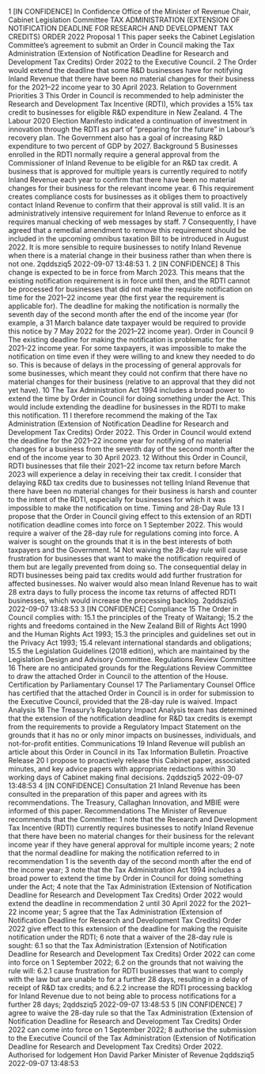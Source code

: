 1 \[IN CONFIDENCE\] In Confidence Office of the Minister of Revenue Chair, Cabinet Legislation Committee TAX ADMINISTRATION (EXTENSION OF NOTIFICATION DEADLINE FOR RESEARCH AND DEVELOPMENT TAX CREDITS) ORDER 2022 Proposal 1 This paper seeks the Cabinet Legislation Committee’s agreement to submit an Order in Council making the Tax Administration (Extension of Notification Deadline for Research and Development Tax Credits) Order 2022 to the Executive Council. 2 The Order would extend the deadline that some R&D businesses have for notifying Inland Revenue that there have been no material changes for their business for the 2021–22 income year to 30 April 2023. Relation to Government Priorities 3 This Order in Council is recommended to help administer the Research and Development Tax Incentive (RDTI), which provides a 15% tax credit to businesses for eligible R&D expenditure in New Zealand. 4 The Labour 2020 Election Manifesto indicated a continuation of investment in innovation through the RDTI as part of “preparing for the future” in Labour’s recovery plan. The Government also has a goal of increasing R&D expenditure to two percent of GDP by 2027. Background 5 Businesses enrolled in the RDTI normally require a general approval from the Commissioner of Inland Revenue to be eligible for an R&D tax credit. A business that is approved for multiple years is currently required to notify Inland Revenue each year to confirm that there have been no material changes for their business for the relevant income year. 6 This requirement creates compliance costs for businesses as it obliges them to proactively contact Inland Revenue to confirm that their approval is still valid. It is an administratively intensive requirement for Inland Revenue to enforce as it requires manual checking of web messages by staff. 7 Consequently, I have agreed that a remedial amendment to remove this requirement should be included in the upcoming omnibus taxation Bill to be introduced in August 2022. It is more sensible to require businesses to notify Inland Revenue when there is a material change in their business rather than when there is not one. 2qddsziq5 2022-09-07 13:48:53 1. 2 \[IN CONFIDENCE\] 8 This change is expected to be in force from March 2023. This means that the existing notification requirement is in force until then, and the RDTI cannot be processed for businesses that did not make the requisite notification on time for the 2021–22 income year (the first year the requirement is applicable for). The deadline for making the notification is normally the seventh day of the second month after the end of the income year (for example, a 31 March balance date taxpayer would be required to provide this notice by 7 May 2022 for the 2021–22 income year). Order in Council 9 The existing deadline for making the notification is problematic for the 2021–22 income year. For some taxpayers, it was impossible to make the notification on time even if they were willing to and knew they needed to do so. This is because of delays in the processing of general approvals for some businesses, which meant they could not confirm that there have no material changes for their business (relative to an approval that they did not yet have). 10 The Tax Administration Act 1994 includes a broad power to extend the time by Order in Council for doing something under the Act. This would include extending the deadline for businesses in the RDTI to make this notification. 11 I therefore recommend the making of the Tax Administration (Extension of Notification Deadline for Research and Development Tax Credits) Order 2022. This Order in Council would extend the deadline for the 2021–22 income year for notifying of no material changes for a business from the seventh day of the second month after the end of the income year to 30 April 2023. 12 Without this Order in Council, RDTI businesses that file their 2021–22 income tax return before March 2023 will experience a delay in receiving their tax credit. I consider that delaying R&D tax credits due to businesses not telling Inland Revenue that there have been no material changes for their business is harsh and counter to the intent of the RDTI, especially for businesses for which it was impossible to make the notification on time. Timing and 28-Day Rule 13 I propose that the Order in Council giving effect to this extension of an RDTI notification deadline comes into force on 1 September 2022. This would require a waiver of the 28-day rule for regulations coming into force. A waiver is sought on the grounds that it is in the best interests of both taxpayers and the Government. 14 Not waiving the 28-day rule will cause frustration for businesses that want to make the notification required of them but are legally prevented from doing so. The consequential delay in RDTI businesses being paid tax credits would add further frustration for affected businesses. No waiver would also mean Inland Revenue has to wait 28 extra days to fully process the income tax returns of affected RDTI businesses, which would increase the processing backlog. 2qddsziq5 2022-09-07 13:48:53 3 \[IN CONFIDENCE\] Compliance 15 The Order in Council complies with: 15.1 the principles of the Treaty of Waitangi; 15.2 the rights and freedoms contained in the New Zealand Bill of Rights Act 1990 and the Human Rights Act 1993; 15.3 the principles and guidelines set out in the Privacy Act 1993; 15.4 relevant international standards and obligations; 15.5 the Legislation Guidelines (2018 edition), which are maintained by the Legislation Design and Advisory Committee. Regulations Review Committee 16 There are no anticipated grounds for the Regulations Review Committee to draw the attached Order in Council to the attention of the House. Certification by Parliamentary Counsel 17 The Parliamentary Counsel Office has certified that the attached Order in Council is in order for submission to the Executive Council, provided that the 28-day rule is waived. Impact Analysis 18 The Treasury’s Regulatory Impact Analysis team has determined that the extension of the notification deadline for R&D tax credits is exempt from the requirements to provide a Regulatory Impact Statement on the grounds that it has no or only minor impacts on businesses, individuals, and not-for-profit entities. Communications 19 Inland Revenue will publish an article about this Order in Council in its Tax Information Bulletin. Proactive Release 20 I propose to proactively release this Cabinet paper, associated minutes, and key advice papers with appropriate redactions within 30 working days of Cabinet making final decisions. 2qddsziq5 2022-09-07 13:48:53 4 \[IN CONFIDENCE\] Consultation 21 Inland Revenue has been consulted in the preparation of this paper and agrees with its recommendations. The Treasury, Callaghan Innovation, and MBIE were informed of this paper. Recommendations The Minister of Revenue recommends that the Committee: 1 note that the Research and Development Tax Incentive (RDTI) currently requires businesses to notify Inland Revenue that there have been no material changes for their business for the relevant income year if they have general approval for multiple income years; 2 note that the normal deadline for making the notification referred to in recommendation 1 is the seventh day of the second month after the end of the income year; 3 note that the Tax Administration Act 1994 includes a broad power to extend the time by Order in Council for doing something under the Act; 4 note that the Tax Administration (Extension of Notification Deadline for Research and Development Tax Credits) Order 2022 would extend the deadline in recommendation 2 until 30 April 2022 for the 2021–22 income year; 5 agree that the Tax Administration (Extension of Notification Deadline for Research and Development Tax Credits) Order 2022 give effect to this extension of the deadline for making the requisite notification under the RDTI; 6 note that a waiver of the 28-day rule is sought: 6.1 so that the Tax Administration (Extension of Notification Deadline for Research and Development Tax Credits) Order 2022 can come into force on 1 September 2022; 6.2 on the grounds that not waiving the rule will: 6.2.1 cause frustration for RDTI businesses that want to comply with the law but are unable to for a further 28 days, resulting in a delay of receipt of R&D tax credits; and 6.2.2 increase the RDTI processing backlog for Inland Revenue due to not being able to process notifications for a further 28 days; 2qddsziq5 2022-09-07 13:48:53 5 \[IN CONFIDENCE\] 7 agree to waive the 28-day rule so that the Tax Administration (Extension of Notification Deadline for Research and Development Tax Credits) Order 2022 can come into force on 1 September 2022; 8 authorise the submission to the Executive Council of the Tax Administration (Extension of Notification Deadline for Research and Development Tax Credits) Order 2022. Authorised for lodgement Hon David Parker Minister of Revenue 2qddsziq5 2022-09-07 13:48:53